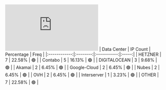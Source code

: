 ![Diagramm](https://github.com/obajay/StateSync-snapshots/blob/main/Projects/Likecoin/1/README.md)
| Data Center | IP Count | Percentage | Freq |
|:------------:|:--------:|:-----------:|:-----:|
| HETZNER | 7 | 22.58% | 🟢 |
| Contabo | 5 | 16.13% | 🟢 |
| DIGITALOCEAN | 3 | 9.68% | 🟢 |
| Akamai | 2 | 6.45% | 🟢 |
| Google-Cloud | 2 | 6.45% | 🟢 |
| Nubes | 2 | 6.45% | 🟢 |
| OVH | 2 | 6.45% | 🟢 |
| Interserver | 1 | 3.23% | 🟢 |
| OTHER | 7 | 22.58% | 🟢 |